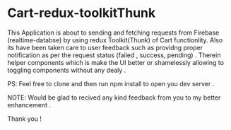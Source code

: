 # Cart-redux-toolkitThunk
This Application is about to sending and fetching requests from Firebase (realtime-databse) by using redux Toolkit(Thunk) of Cart functionlity. 
Also its have been taken care to user feedback such as providng proper notification as per the request status (failed , success, pending) .
Therein helper components which is make the UI better or shamelessly allowing to toggling components without any dealy . 


PS: 
Feel free to clone and then run npm install to open you dev server .  

NOTE: 
Would be glad to recived any kind feedback from you to my better enhancement .

Thank you !

